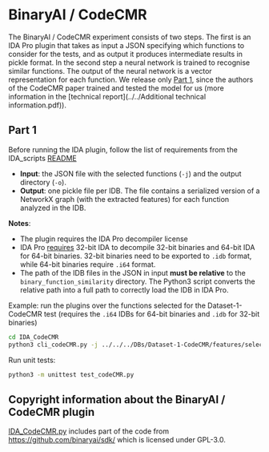 # BinaryAI / CodeCMR
The BinaryAI / CodeCMR experiment consists of two steps. The first is an IDA Pro plugin that takes as input a JSON specifying which functions to consider for the tests, and as output it produces intermediate results in pickle format. In the second step a neural network is trained to recognise similar functions. The output of the neural network is a vector representation for each function. We release only [Part 1](#part-1), since the authors of the CodeCMR paper trained and tested the model for us (more information in the [technical report](../../Additional technical information.pdf)).

## Part 1
Before running the IDA plugin, follow the list of requirements from the IDA_scripts [README](../../../IDA_scripts/README.md#requirements)

- **Input**: the JSON file with the selected functions (`-j`) and the output directory (`-o`).
- **Output**: one pickle file per IDB. The file contains a serialized version of a NetworkX graph (with the extracted features) for each function analyzed in the IDB.

**Notes**:
* The plugin requires the IDA Pro decompiler license
* IDA Pro [requires](https://hex-rays.com/blog/igors-tip-of-the-week-40-decompiler-basics/) 32-bit IDA to decompile 32-bit binaries and 64-bit IDA for 64-bit binaries.
32-bit binaries need to be exported to `.idb` format, while 64-bit binaries require `.i64` format.
* The path of the IDB files in the JSON in input **must be relative** to the `binary_function_similarity` directory. The Python3 script converts the relative path into a full path to correctly load the IDB in IDA Pro.

Example: run the plugins over the functions selected for the Dataset-1-CodeCMR test (requires the `.i64` IDBs for 64-bit binaries and `.idb` for 32-bit binaries)
```bash
cd IDA_CodeCMR
python3 cli_codeCMR.py -j ../../../DBs/Dataset-1-CodeCMR/features/selected_Dataset-1-CodeCMR.json -o Dataset-1-CodeCMR
```

Run unit tests:
```bash
python3 -m unittest test_codeCMR.py
```

## Copyright information about the BinaryAI / CodeCMR plugin

[IDA_CodeCMR.py](IDA_CodeCMR.py) includes part of the code from https://github.com/binaryai/sdk/ which is licensed under GPL-3.0.